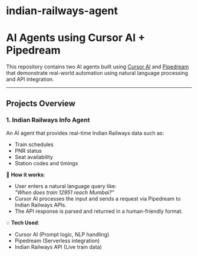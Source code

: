 # indian-railways-agent

#  AI Agents using Cursor AI + Pipedream

This repository contains two AI agents built using [Cursor AI](https://www.cursor.so/) and [Pipedream](https://pipedream.com/) that demonstrate real-world automation using natural language processing and API integration.

---

##  Projects Overview

### 1. Indian Railways Info Agent
An AI agent that provides real-time Indian Railways data such as:
- Train schedules
- PNR status
- Seat availability
- Station codes and timings

🔧 **How it works**:
- User enters a natural language query like:  
  *"When does train 12951 reach Mumbai?"*
- Cursor AI processes the input and sends a request via Pipedream to Indian Railways APIs.
- The API response is parsed and returned in a human-friendly format.

💡 **Tech Used**:
- Cursor AI (Prompt logic, NLP handling)
- Pipedream (Serverless integration)
- Indian Railways API (Live train data)

